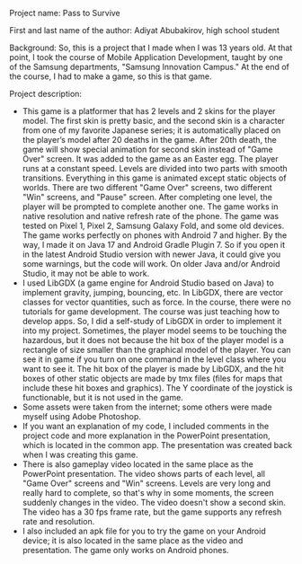 Project name: Pass to Survive

First and last name of the author: Adiyat Abubakirov, high school student

Background: So, this is a project that I made when I was 13 years old. At that point, I took the course of Mobile Application Development, taught by one of the Samsung departments, "Samsung Innovation Campus." At the end of the course, I had to make a game, so this is that game.

Project description:
- This game is a platformer that has 2 levels and 2 skins for the player model. The first skin is pretty basic, and the second skin is a character from one of my favorite Japanese series; it is automatically placed on the player’s model after 20 deaths in the game. After 20th death, the game will show special animation for second skin instead of "Game Over" screen. It was added to the game as an Easter egg. The player runs at a constant speed. Levels are divided into two parts with smooth transitions. Everything in this game is animated except static objects of worlds. There are two different "Game Over" screens, two different "Win" screens, and "Pause" screen. After completing one level, the player will be prompted to complete another one. The game works in native resolution and native refresh rate of the phone. The game was tested on Pixel 1, Pixel 2, Samsung Galaxy Fold, and some old devices. The game works perfectly on phones with Android 7 and higher. By the way, I made it on Java 17 and Android Gradle Plugin 7. So if you open it in the latest Android Studio version with newer Java, it could give you some warnings, but the code will work. On older Java and/or Android Studio, it may not be able to work.
- I used LibGDX (a game engine for Android Studio based on Java) to implement gravity, jumping, bouncing, etc. In LibGDX, there are vector classes for vector quantities, such as force. In the course, there were no tutorials for game development. The course was just teaching how to develop apps. So, I did a self-study of LibGDX in order to implement it into my project. Sometimes, the player model seems to be touching the hazardous, but it does not because the hit box of the player model is a rectangle of size smaller than the graphical model of the player. You can see it in game if you turn on one command in the level class where you want to see it. The hit box of the player is made by LibGDX, and the hit boxes of other static objects are made by tmx files (files for maps that include these hit boxes and graphics). The Y coordinate of the joystick is functionable, but it is not used in the game.
- Some assets were taken from the internet; some others were made myself using Adobe Photoshop.
- If you want an explanation of my code, I included comments in the project code and more explanation in the PowerPoint presentation, which is located in the common app. The presentation was created back when I was creating this game.
- There is also gameplay video located in the same place as the PowerPoint presentation. The video shows parts of each level, all "Game Over" screens and "Win" screens. Levels are very long and really hard to complete, so that's why in some moments, the screen suddenly changes in the video. The video doesn't show a second skin. The video has a 30 fps frame rate, but the game supports any refresh rate and resolution.
- I also included an apk file for you to try the game on your Android device; it is also located in the same place as the video and presentation. The game only works on Android phones.
